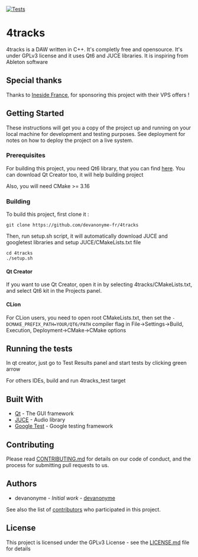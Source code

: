 [![Tests](https://github.com/devanonyme-fr/4tracks/actions/workflows/cmake.yml/badge.svg)](https://github.com/devanonyme-fr/4tracks/actions/workflows/cmake.yml)

# 4tracks
4tracks is a DAW written in C++. It's completly free and opensource. It's under GPLv3 license and it uses Qt6 and JUCE libraries. It is inspiring from Ableton software

## Special thanks

Thanks to [Ineside France](https://ineside.com/), for sponsoring this project with their VPS offers !

## Getting Started

These instructions will get you a copy of the project up and running on your local machine for development and testing purposes. See deployment for notes on how to deploy the project on a live system.

### Prerequisites

For building this project, you need Qt6 library, that you can find [here](http://qt.io/). You can download Qt Creator too, it will help building project

Also, you will need CMake >= 3.16

### Building

To build this project, first clone it :

```
git clone https://github.com/devanonyme-fr/4tracks
```

Then, run setup.sh script, it will automatically download JUCE and googletest libraries and setup JUCE/CMakeLists.txt file

```
cd 4tracks
./setup.sh
```

#### Qt Creator

If you want to use Qt Creator, open it in by selecting 4tracks/CMakeLists.txt, and select Qt6 kit in the Projects panel.

#### CLion

For CLion users, you need to open root CMakeLists.txt, then set the `-DCMAKE_PREFIX_PATH=YOUR/QT6/PATH` compiler flag in File->Settings->Build, Execution, Deployment->CMake->CMake options

## Running the tests

In qt creator, just go to Test Results panel and start tests by clicking green arrow

For others IDEs, build and run 4tracks_test target

## Built With

* [Qt](https://qt.io/) - The GUI framework
* [JUCE](https://juce.com/) - Audio library
* [Google Test](https://github.com/google/googletest) - Google testing framework

## Contributing

Please read [CONTRIBUTING.md](CONTRIBUTING.md) for details on our code of conduct, and the process for submitting pull requests to us.

## Authors

* devanonyme - *Initial work* - [devanonyme](https://github.com/devanonyme-fr)

See also the list of [contributors](https://github.com/devanonyme-fr/4tracks/contributors) who participated in this project.

## License

This project is licensed under the GPLv3 License - see the [LICENSE.md](LICENSE.md) file for details
